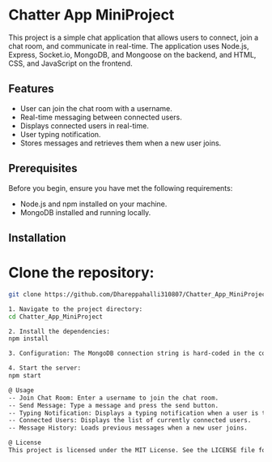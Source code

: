 # Chatter App MiniProject

This project is a simple chat application that allows users to connect, join a chat room, and communicate in real-time. The application uses Node.js, Express, Socket.io, MongoDB, and Mongoose on the backend, and HTML, CSS, and JavaScript on the frontend.

## Features

- User can join the chat room with a username.
- Real-time messaging between connected users.
- Displays connected users in real-time.
- User typing notification.
- Stores messages and retrieves them when a new user joins.

## Prerequisites

Before you begin, ensure you have met the following requirements:

- Node.js and npm installed on your machine.
- MongoDB installed and running locally.

## Installation

# Clone the repository:

```sh
git clone https://github.com/Dhareppahalli310807/Chatter_App_MiniProject.git

1. Navigate to the project directory:
cd Chatter_App_MiniProject

2. Install the dependencies:
npm install

3. Configuration: The MongoDB connection string is hard-coded in the config.js file. Ensure MongoDB is running locally and the database name is chatterUp.

4. Start the server:
npm start

@ Usage
-- Join Chat Room: Enter a username to join the chat room.
-- Send Message: Type a message and press the send button.
-- Typing Notification: Displays a typing notification when a user is typing.
-- Connected Users: Displays the list of currently connected users.
-- Message History: Loads previous messages when a new user joins.

@ License
This project is licensed under the MIT License. See the LICENSE file for details.
